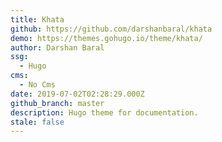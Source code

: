 ```yaml
---
title: Khata
github: https://github.com/darshanbaral/khata
demo: https://themes.gohugo.io/theme/khata/
author: Darshan Baral
ssg:
  - Hugo
cms:
  - No Cms
date: 2019-07-02T02:28:29.000Z
github_branch: master
description: Hugo theme for documentation.
stale: false
---
```

